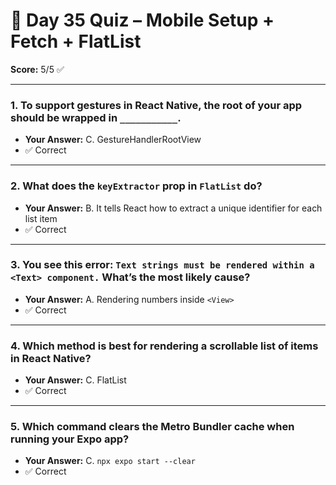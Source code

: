 # 📱 Day 35 Quiz – Mobile Setup + Fetch + FlatList

**Score:** 5/5 ✅

---

### 1. To support gestures in React Native, the root of your app should be wrapped in `___________`.

- **Your Answer:** C. GestureHandlerRootView
- ✅ Correct

---

### 2. What does the `keyExtractor` prop in `FlatList` do?

- **Your Answer:** B. It tells React how to extract a unique identifier for each list item
- ✅ Correct

---

### 3. You see this error: `Text strings must be rendered within a <Text> component.` What’s the most likely cause?

- **Your Answer:** A. Rendering numbers inside `<View>`
- ✅ Correct

---

### 4. Which method is best for rendering a scrollable list of items in React Native?

- **Your Answer:** C. FlatList
- ✅ Correct

---

### 5. Which command clears the Metro Bundler cache when running your Expo app?

- **Your Answer:** C. `npx expo start --clear`
- ✅ Correct
